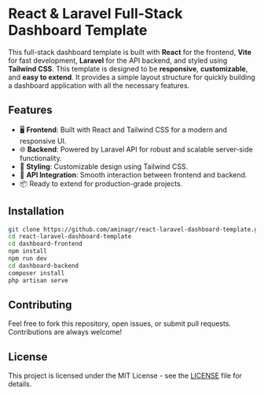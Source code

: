 # React & Laravel Full-Stack Dashboard Template 

This full-stack dashboard template is built with **React** for the frontend,  **Vite** for fast development, **Laravel** for the API backend, and styled using **Tailwind CSS**. 
This template is designed to be **responsive**, **customizable**, and **easy to extend**. It provides a simple layout structure for quickly building a dashboard application with all the necessary features.

## Features

- 🖥️ **Frontend**: Built with React and Tailwind CSS for a modern and responsive UI.
- 🌐 **Backend**: Powered by Laravel API for robust and scalable server-side functionality.
- 🎨 **Styling**: Customizable design using Tailwind CSS.
- 🔗 **API Integration**: Smooth interaction between frontend and backend.
- 📦 Ready to extend for production-grade projects.





## Installation

```bash
git clone https://github.com/aminagr/react-laravel-dashboard-template.git 
cd react-laravel-dashboard-template
cd dashboard-frontend
npm install
npm run dev
cd dashboard-backend
composer install
php artisan serve
``` 
## Contributing

Feel free to fork this repository, open issues, or submit pull requests. Contributions are always welcome!

## License

This project is licensed under the MIT License - see the [LICENSE](LICENSE) file for details.

